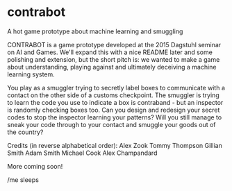 # contrabot
A hot game prototype about machine learning and smuggling

CONTRABOT is a game prototype developed at the 2015 Dagstuhl seminar on AI and Games. We'll expand this with a nice README later and some polishing and extension, but the short pitch is: we wanted to make a game about understanding, playing against and ultimately deceiving a machine learning system.

You play as a smuggler trying to secretly label boxes to communicate with a contact on the other side of a customs checkpoint. The smuggler is trying to learn the code you use to indicate a box is contraband - but an inspector is randomly checking boxes too. Can you design and redesign your secret codes to stop the inspector learning your patterns? Will you still manage to sneak your code through to your contact and smuggle your goods out of the country?

Credits (in reverse alphabetical order):
Alex Zook
Tommy Thompson
Gillian Smith
Adam Smith
Michael Cook
Alex Champandard

More coming soon! 

/me sleeps